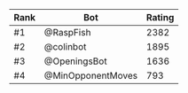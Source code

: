 Rank|Bot|Rating
---|---|---
#1|@RaspFish|2382
#2|@colinbot|1895
#3|@OpeningsBot|1636
#4|@MinOpponentMoves|793
